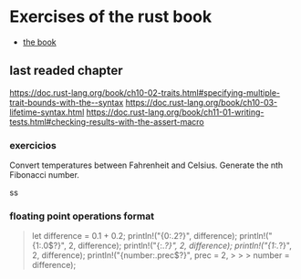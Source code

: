 # Exercises of the rust book
- [the book](https://doc.rust-lang.org/book/)


## last readed chapter
https://doc.rust-lang.org/book/ch10-02-traits.html#specifying-multiple-trait-bounds-with-the--syntax
https://doc.rust-lang.org/book/ch10-03-lifetime-syntax.html
https://doc.rust-lang.org/book/ch11-01-writing-tests.html#checking-results-with-the-assert-macro
### exercicios
Convert temperatures between Fahrenheit and Celsius.
Generate the nth Fibonacci number.

ss
### floating point operations format
> let difference = 0.1 + 0.2;
> println!("{0:.2?}", difference);
> println!("{1:.0$?}", 2, difference);
> println!("{:.*?}", 2, difference);
> println!("{1:.*?}", 2, difference);
> println!("{number:.prec$?}", prec = 2, > > > number = difference);